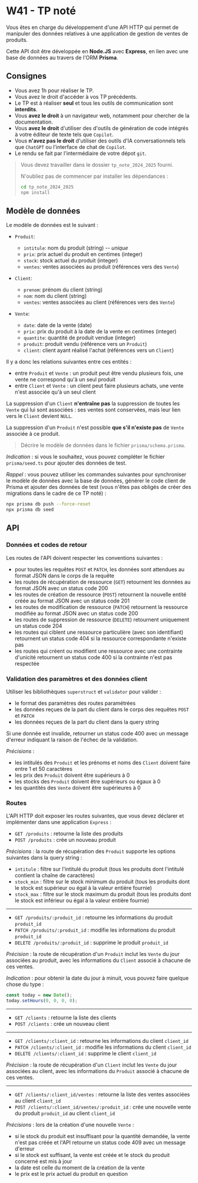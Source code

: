 # W41 - TP noté

Vous êtes en charge du développement d'une API HTTP qui permet de manipuler des données relatives à une application de gestion de ventes de produits.

Cette API doit être développée en __Node.JS__ avec __Express__, en lien avec une base de données au travers de l'ORM __Prisma__.

## Consignes

- Vous avez 1h pour réaliser le TP.
- Vous avez le droit d'accéder à vos TP précédents.
- Le TP est à réaliser **seul** et tous les outils de communication sont **interdits**.
- Vous **avez le droit** à un navigateur web, notamment pour chercher de la documentation.
- Vous **avez le droit** d'utiliser des d'outils de génération de code intégrés à votre éditeur de texte tels que `Copilot`.
- Vous **n'avez pas le droit** d'utiliser des outils d'IA conversationnels tels que `ChatGPT` ou l'interface de chat de `Copilot`.
- Le rendu se fait par l'intermédiaire de votre dépot `git`.

> Vous devez travailler dans le dossier `tp_note_2024_2025` fourni.
> 
> N'oubliez pas de commencer par installer les dépendances :
> ```sh
> cd tp_note_2024_2025
> npm install
> ```

## Modèle de données

Le modèle de données est le suivant :

- `Produit`:
  - `intitule`: nom du produit (string) -- _unique_
  - `prix`: prix actuel du produit en centimes (integer)
  - `stock`: stock actuel du produit (integer)
  - `ventes`: ventes associées au produit (références vers des `Vente`)

- `Client`:
  - `prenom`: prénom du client (string)
  - `nom`: nom du client (string)
  - `ventes`: ventes associées au client (références vers des `Vente`)

- `Vente`:
  - `date`: date de la vente (date)
  - `prix`: prix du produit à la date de la vente en centimes (integer)
  - `quantite`: quantité de produit vendue (integer)
  - `produit`: produit vendu (référence vers un `Produit`)
  - `client`: client ayant réalisé l'achat (références vers un `Client`)

Il y a donc les relations suivantes entre ces entités :

- entre `Produit` et `Vente` : un produit peut être vendu plusieurs fois, une vente ne correspond qu'à un seul produit
- entre `Client` et `Vente` : un client peut faire plusieurs achats, une vente n'est associée qu'à un seul client

La suppression d'un `Client` **n'entraîne pas** la suppression de toutes les `Vente` qui lui sont associées : ses ventes sont conservées, mais leur lien vers le `Client` devient `NULL`.

La suppression d'un `Produit` n'est possible **que s'il n'existe pas** de `Vente` associée à ce produit.

> Décrire le modèle de données dans le fichier `prisma/schema.prisma`.

_Indication_ : si vous le souhaitez, vous pouvez compléter le fichier `prisma/seed.ts` pour ajouter des données de test.

_Rappel_ : vous pouvez utiliser les commandes suivantes pour synchroniser le modèle de données avec la base de données, générer le code client de Prisma et ajouter des données de test (vous n'êtes pas obligés de créer des migrations dans le cadre de ce TP noté) :
```sh
npx prisma db push --force-reset
npx prisma db seed
```

## API

### Données et codes de retour

Les routes de l'API doivent respecter les conventions suivantes :

- pour toutes les requêtes `POST` et `PATCH`, les données sont attendues au format JSON dans le corps de la requête
- les routes de récupération de ressource (`GET`) retournent les données au format JSON avec un status code 200
- les routes de création de ressource (`POST`) retournent la nouvelle entité créée au format JSON avec un status code 201
- les routes de modification de ressource (`PATCH`) retournent la ressource modifiée au format JSON avec un status code 200
- les routes de suppression de ressource (`DELETE`) retournent uniquement un status code 204
- les routes qui ciblent une ressource particulière (avec son identifiant) retournent un status code 404 si la ressource correspondante n'existe pas
- les routes qui créent ou modifient une ressource avec une contrainte d'unicité retournent un status code 400 si la contrainte n'est pas respectée

### Validation des paramètres et des données client

Utiliser les bibliothèques `superstruct` et `validator` pour valider :

- le format des paramètres des routes paramétrées
- les données reçues de la part du client dans le corps des requêtes `POST` et `PATCH`
- les données reçues de la part du client dans la query string

Si une donnée est invalide, retourner un status code 400 avec un message d'erreur indiquant la raison de l'échec de la validation.

_Précisions_ :

- les intitulés des `Produit` et les prénoms et noms des `Client` doivent faire entre 1 et 50 caractères
- les prix des `Produit` doivent être supérieurs à 0
- les stocks des `Produit` doivent être supérieurs ou égaux à 0
- les quantités des `Vente` doivent être supérieures à 0

### Routes

L'API HTTP doit exposer les routes suivantes, que vous devez déclarer et implémenter dans une application `Express` :

- `GET /produits` : retourne la liste des produits
- `POST /produits` : crée un nouveau produit

_Précisions_ : la route de récupération des `Produit` supporte les options suivantes dans la query string :

- `intitule` : filtre sur l'intitulé du produit (tous les produits dont l'intitulé contient la chaîne de caractères)
- `stock_min` : filtre sur le stock minimum du produit (tous les produits dont le stock est supérieur ou égal à la valeur entière fournie)
- `stock_max` : filtre sur le stock maximum du produit (tous les produits dont le stock est inférieur ou égal à la valeur entière fournie)

---

- `GET /produits/:produit_id` : retourne les informations du produit `produit_id`
- `PATCH /produits/:produit_id` : modifie les informations du produit `produit_id`
- `DELETE /produits/:produit_id` : supprime le produit `produit_id`

_Précision_ : la route de récupération d'un `Produit` inclut les `Vente` du jour associées au produit, avec les informations du `Client` associé à chacune de ces ventes.

_Indication_ : pour obtenir la date du jour à minuit, vous pouvez faire quelque chose du type :
```js
const today = new Date();
today.setHours(0, 0, 0, 0);
```

---

- `GET /clients` : retourne la liste des clients
- `POST /clients` : crée un nouveau client

---

- `GET /clients/:client_id` : retourne les informations du client `client_id`
- `PATCH /clients/:client_id` : modifie les informations du client `client_id`
- `DELETE /clients/:client_id` : supprime le client `client_id`

_Précision_ : la route de récupération d'un `Client` inclut les `Vente` du jour associées au client, avec les informations du `Produit` associé à chacune de ces ventes.

---

- `GET /clients/:client_id/ventes` : retourne la liste des ventes associées au client `client_id`
- `POST /clients/:client_id/ventes/:produit_id` : crée une nouvelle vente du produit `produit_id` au client `client_id`

_Précisions_ : lors de la création d'une nouvelle `Vente` :

- si le stock du produit est insuffisant pour la quantité demandée, la vente n'est pas créée et l'API retourne un status code 409 avec un message d'erreur
- si le stock est suffisant, la vente est créée et le stock du produit concerné est mis à jour
- la date est celle du moment de la création de la vente
- le prix est le prix actuel du produit en question
